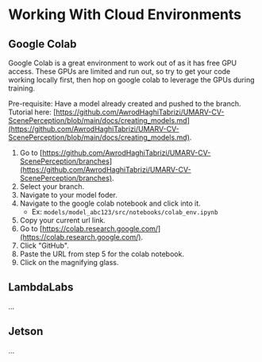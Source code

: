 # Working With Cloud Environments

## Google Colab

Google Colab is a great environment to work out of as it has free GPU access. These GPUs are limited and run out, so try to get your code working locally first, then hop on google colab to leverage the GPUs during training.

Pre-requisite: Have a model already created and pushed to the branch. Tutorial here: [https://github.com/AwrodHaghiTabrizi/UMARV-CV-ScenePerception/blob/main/docs/creating_models.md](https://github.com/AwrodHaghiTabrizi/UMARV-CV-ScenePerception/blob/main/docs/creating_models.md).

1. Go to [https://github.com/AwrodHaghiTabrizi/UMARV-CV-ScenePerception/branches](https://github.com/AwrodHaghiTabrizi/UMARV-CV-ScenePerception/branches).
2. Select your branch.
3. Navigate to your model foder.
4. Navigate to the google colab notebook and click into it.
    - Ex: `models/model_abc123/src/notebooks/colab_env.ipynb`
5. Copy your current url link.
6. Go to [https://colab.research.google.com/](https://colab.research.google.com/).
7. Click "GitHub".
8. Paste the URL from step 5 for the colab notebook.
9. Click on the magnifying glass.

## LambdaLabs

...

## Jetson

...